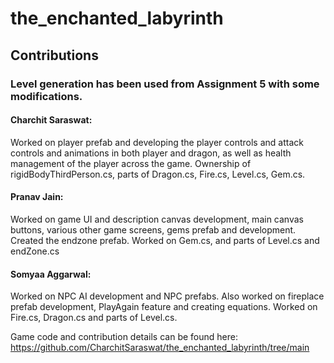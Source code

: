 # the_enchanted_labyrinth

## Contributions


### Level generation has been used from Assignment 5 with some modifications.

#### Charchit Saraswat:
Worked on player prefab and developing the player controls and attack controls and animations in both player and dragon, as well as health management of the player across the game. Ownership of rigidBodyThirdPerson.cs, parts of Dragon.cs, Fire.cs, Level.cs, Gem.cs.

#### Pranav Jain:
Worked on game UI and description canvas development, main canvas buttons, various other game screens, gems prefab and development. Created the endzone prefab. Worked on Gem.cs, and parts of Level.cs and endZone.cs

#### Somyaa Aggarwal:
Worked on NPC AI development and NPC prefabs. Also worked on fireplace prefab development, PlayAgain feature and creating equations. Worked on Fire.cs, Dragon.cs and parts of Level.cs.

Game code and contribution details can be found here: https://github.com/CharchitSaraswat/the_enchanted_labyrinth/tree/main